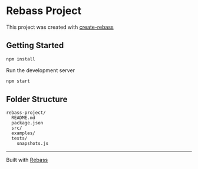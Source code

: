 
# Rebass Project

This project was created with [create-rebass][cr]

## Getting Started

```sh
npm install
```

Run the development server

```sh
npm start
```

## Folder Structure

```
rebass-project/
  README.md
  package.json
  src/
  examples/
  tests/
    snapshots.js
```

---

Built with [Rebass][rebass]

[rebass]: https://github.com/jxnblk/rebass
[cr]: https://github.com/jxnblk/rebass/tree/master/create-rebass
